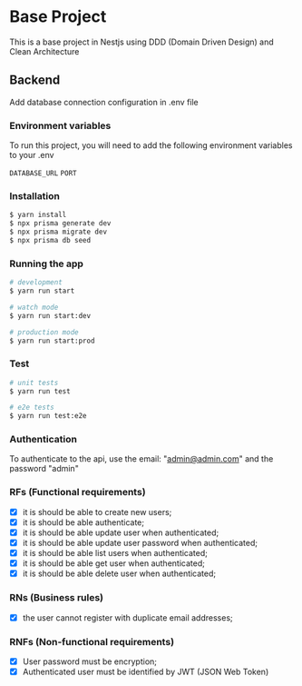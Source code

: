 # Base Project

This is a base project in Nestjs using DDD (Domain Driven Design) and Clean Architecture

## Backend

Add database connection configuration in .env file

### Environment variables

To run this project, you will need to add the following environment variables to your .env

`DATABASE_URL`
`PORT`

### Installation

```bash
$ yarn install
$ npx prisma generate dev
$ npx prisma migrate dev
$ npx prisma db seed
```

### Running the app

```bash
# development
$ yarn run start

# watch mode
$ yarn run start:dev

# production mode
$ yarn run start:prod
```

### Test

```bash
# unit tests
$ yarn run test

# e2e tests
$ yarn run test:e2e
```

### Authentication

To authenticate to the api, use the email: "admin@admin.com" and the password "admin"

### RFs (Functional requirements)

-   [x] it is should be able to create new users;
-   [x] it is should be able authenticate;
-   [x] it is should be able update user when authenticated;
-   [x] it is should be able update user password when authenticated;
-   [x] it is should be able list users when authenticated;
-   [x] it is should be able get user when authenticated;
-   [x] it is should be able delete user when authenticated;

### RNs (Business rules)

-   [x] the user cannot register with duplicate email addresses;

### RNFs (Non-functional requirements)

-   [x] User password must be encryption;
-   [x] Authenticated user must be identified by JWT (JSON Web Token)
